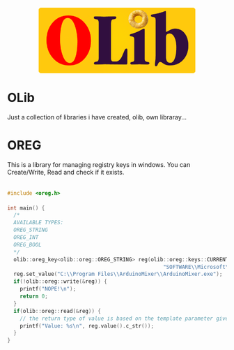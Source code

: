 <p align="center">
<img src="doc/OLIB_LOGO.png" align="center" width="360" height="150"/> 
 </p>

# OLib
Just a collection of libraries i have created, olib, own libraray...
# OREG
This is a library for managing registry keys in windows.
You can Create/Write, Read and check if it exists.

``` C++

#include <oreg.h>

int main() {
  /*
  AVAILABLE TYPES:
  OREG_STRING
  OREG_INT
  OREG_BOOL
  */
  olib::oreg_key<olib::oreg::OREG_STRING> reg(olib::oreg::keys::CURRENT_USER, 
                                                  "SOFTWARE\\Microsoft\\Windows\\CurrentVersion\\run\\ArduinoMixer");
  reg.set_value("C:\\Program Files\\ArduinoMixer\\ArduinoMixer.exe");
  if(!olib::oreg::write(&reg)) {
    printf("NOPE!\n");
    return 0;
  }
  if(olib::oreg::read(&reg)) {
    // the return type of value is based on the template parameter given above!
    printf("Value: %s\n", reg.value().c_str());
  }
}
```
